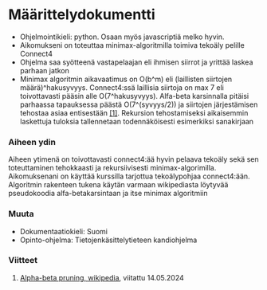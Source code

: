 # Määrittelydokumentti

* Ohjelmointikieli: python. Osaan myös javascriptiä melko hyvin.
* Aikomukseni on toteuttaa minimax-algoritmilla toimiva tekoäly pelille Connect4
* Ohjelma saa syötteenä vastapelaajan eli ihmisen siirrot ja yrittää laskea parhaan jatkon
* Minimax algoritmin aikavaatimus on O(b^m) eli (laillisten siirtojen määrä)^hakusyvyys. Connect4:ssä laillisia siirtoja on max 7 eli toivottavasti pääsin alle O(7^hakusyvyys). Alfa-beta karsinnalla pitäisi parhaassa tapauksessa päästä O(7^(syvyys/2)) ja siirtojen järjestämisen tehostaa asiaa entisestään [[1]](https://en.wikipedia.org/wiki/Alpha%E2%80%93beta_pruning). Rekursion tehostamiseksi aikaisemmin laskettuja tuloksia tallennetaan todennäköisesti esimerkiksi sanakirjaan

### Aiheen ydin

Aiheen ytimenä on toivottavasti connect4:ää hyvin pelaava tekoäly sekä sen toteuttaminen tehokkaasti ja rekursiivisesti minimax-algorimilla. Aikomuksenani on käyttää kurssilla tarjottua tekoälypohjaa connect4:ään. Algoritmin rakenteen tukena käytän varmaan wikipediasta löytyvää pseudokoodia alfa-betakarsintaan ja itse minimax algoritmiin

### Muuta

* Dokumentaatiokieli: Suomi
* Opinto-ohjelma: Tietojenkäsittelytieteen kandiohjelma

### Viitteet 
1. [Alpha-beta pruning, wikipedia](https://en.wikipedia.org/wiki/Alpha%E2%80%93beta_pruning), viitattu 14.05.2024
